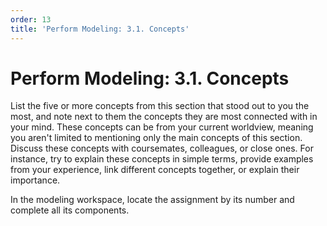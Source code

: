 ```yaml
---
order: 13
title: 'Perform Modeling: 3.1. Concepts'
---
```


# Perform Modeling: 3.1. Concepts

List the five or more concepts from this section that stood out to you the most, and note next to them the concepts they are most connected with in your mind. These concepts can be from your current worldview, meaning you aren't limited to mentioning only the main concepts of this section. Discuss these concepts with coursemates, colleagues, or close ones. For instance, try to explain these concepts in simple terms, provide examples from your experience, link different concepts together, or explain their importance.

In the modeling workspace, locate the assignment by its number and complete all its components.
